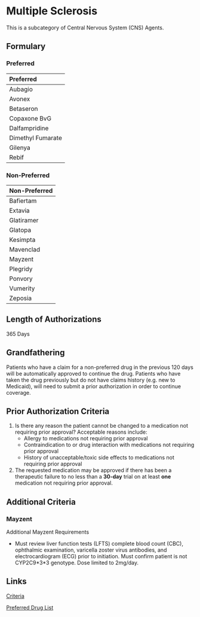 # Multiple Sclerosis

This is a subcategory of Central Nervous System (CNS) Agents.

## Formulary

### Preferred

| Preferred         |
| :---------------- |
| Aubagio           |
| Avonex            |
| Betaseron         |
| Copaxone BvG      |
| Dalfampridine     |
| Dimethyl Fumarate |
| Gilenya           |
| Rebif             |

### Non-Preferred

| Non-Preferred |
| :------------ |
| Bafiertam     |
| Extavia       |
| Glatiramer    |
| Glatopa       |
| Kesimpta      |
| Mavenclad     |
| Mayzent       |
| Plegridy      |
| Ponvory       |
| Vumerity      |
| Zeposia       |

## Length of Authorizations

365 Days

## Grandfathering

Patients who have a claim for a non-preferred drug in the previous 120 days will be automatically approved to continue the drug. Patients who have taken the drug previously but do not have claims history (e.g. new to Medicaid), will need to submit a prior authorization in order to continue coverage.

## Prior Authorization Criteria

1.  Is there any reason the patient cannot be changed to a medication not requiring prior approval? Acceptable reasons include:
    -   Allergy to medications not requiring prior approval
    -   Contraindication to or drug interaction with medications not requiring prior approval
    -   History of unacceptable/toxic side effects to medications not requiring prior approval
2.  The requested medication may be approved if there has been a therapeutic failure to no less than a **30-day** trial on at least **one** medication not requiring prior approval.

## Additional Criteria

### Mayzent

Additional Mayzent Requirements

- Must review liver function tests (LFTS) complete blood count (CBC), ophthalmic examination, varicella zoster virus antibodies, and electrocardiogram (ECG) prior to initiation. Must confirm patient is not CYP2C9\*3\*3 genotype. Dose limited to 2mg/day.

## Links

[Criteria](https://pharmacy.medicaid.ohio.gov/sites/default/files/20221001_UPDL_Criteria_APPROVED.pdf#page=38)

[Preferred Drug List](https://pharmacy.medicaid.ohio.gov/sites/default/files/20221001_UPDL_APPROVED_.pdf#page=16)
